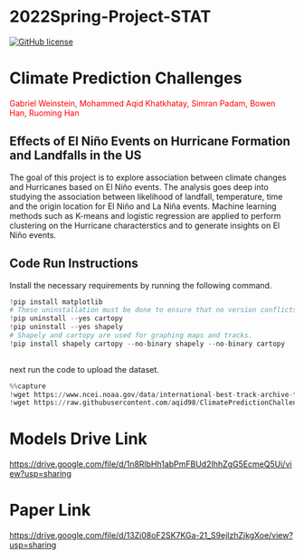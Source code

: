 # 2022Spring-Project-STAT
[![GitHub license](https://img.shields.io/github/license/Naereen/StrapDown.js.svg)](https://github.com/Naereen/StrapDown.js/blob/master/LICENSE)

# Climate Prediction Challenges

<span style="color:red">Gabriel Weinstein, Mohammed Aqid Khatkhatay, Simran Padam, Bowen Han, Ruoming Han
    
    
## **Effects of El Niño Events on Hurricane Formation and Landfalls in the US**
     
The goal of this project is to explore association between climate changes and Hurricanes based on El Niño events. The analysis goes deep into studying the association between likelihood of landfall, temperature, time and the origin location for El Niño and La Niña events. Machine learning methods such as K-means and logistic regression are applied to perform clustering on the Hurricane characterstics and to generate insights on El Niño events.

## Code Run Instructions
Install the necessary requirements by running the following command.

~~~python
!pip install matplotlib 
# These uninstallation must be done to ensure that no version conflicts would happen.
!pip uninstall --yes cartopy 
!pip uninstall --yes shapely
# Shapely and cartopy are used for graphing maps and tracks.
!pip install shapely cartopy --no-binary shapely --no-binary cartopy
    
~~~

next run the code to upload the dataset.  
~~~python
%%capture
!wget https://www.ncei.noaa.gov/data/international-best-track-archive-for-climate-stewardship-ibtracs/v04r00/access/csv/ibtracs.NA.list.v04r00.csv
!wget https://raw.githubusercontent.com/aqid98/ClimatePredictionChallenges/main/Data/Monthly%20Oceanic%20Nino%20Index%20\(ONI\)%20-%20Wide.csv
~~~


# Models Drive Link

https://drive.google.com/file/d/1n8RlbHh1abPmFBUd2IhhZgG5EcmeQ5Ui/view?usp=sharing

# Paper Link
https://drive.google.com/file/d/13Zi08oF2SK7KGa-21_S9ejlzhZjkgXoe/view?usp=sharing
